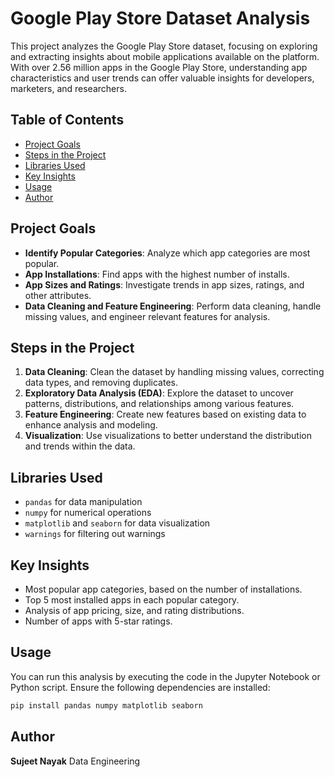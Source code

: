 # Google Play Store Dataset Analysis

This project analyzes the Google Play Store dataset, focusing on exploring and extracting insights about mobile applications available on the platform. With over 2.56 million apps in the Google Play Store, understanding app characteristics and user trends can offer valuable insights for developers, marketers, and researchers.

## Table of Contents
- [Project Goals](#project-goals)
- [Steps in the Project](#steps-in-the-project)
- [Libraries Used](#libraries-used)
- [Key Insights](#key-insights)
- [Usage](#usage)
- [Author](#author)



## Project Goals

- **Identify Popular Categories**: Analyze which app categories are most popular.
- **App Installations**: Find apps with the highest number of installs.
- **App Sizes and Ratings**: Investigate trends in app sizes, ratings, and other attributes.
- **Data Cleaning and Feature Engineering**: Perform data cleaning, handle missing values, and engineer relevant features for analysis.

## Steps in the Project

1. **Data Cleaning**: Clean the dataset by handling missing values, correcting data types, and removing duplicates.
2. **Exploratory Data Analysis (EDA)**: Explore the dataset to uncover patterns, distributions, and relationships among various features.
3. **Feature Engineering**: Create new features based on existing data to enhance analysis and modeling.
4. **Visualization**: Use visualizations to better understand the distribution and trends within the data.

## Libraries Used

- `pandas` for data manipulation
- `numpy` for numerical operations
- `matplotlib` and `seaborn` for data visualization
- `warnings` for filtering out warnings

## Key Insights

- Most popular app categories, based on the number of installations.
- Top 5 most installed apps in each popular category.
- Analysis of app pricing, size, and rating distributions.
- Number of apps with 5-star ratings.

## Usage

You can run this analysis by executing the code in the Jupyter Notebook or Python script. Ensure the following dependencies are installed:

```bash
pip install pandas numpy matplotlib seaborn

```


## Author
**Sujeet Nayak** 
Data Engineering


